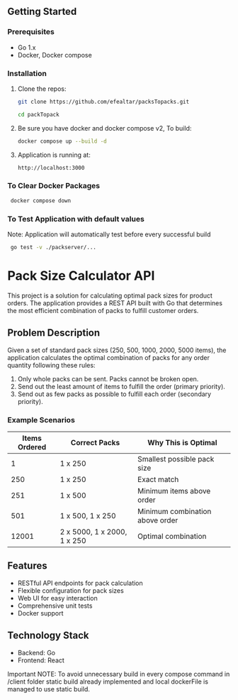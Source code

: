 ## Getting Started



### Prerequisites

- Go 1.x
- Docker, Docker compose

### Installation

1. Clone the repos:

   ```bash
   git clone https://github.com/efealtar/packsTopacks.git
   ```

   ```bash
   cd packTopack
   ```

2. Be sure you have docker and docker compose v2, To build:

   ```bash
   docker compose up --build -d
   ```

3. Application is running at:
   ```bash
   http://localhost:3000
   ```

### To Clear Docker Packages

   ```bash
    docker compose down
   ```

### To Test Application with default values

Note: Application will automatically test before every successful build

   ```bash
    go test -v ./packserver/...
   ```

# Pack Size Calculator API

This project is a solution for calculating optimal pack sizes for product orders. The application provides a REST API built with Go that determines the most efficient combination of packs to fulfill customer orders.

## Problem Description

Given a set of standard pack sizes (250, 500, 1000, 2000, 5000 items), the application calculates the optimal combination of packs for any order quantity following these rules:

1. Only whole packs can be sent. Packs cannot be broken open.
2. Send out the least amount of items to fulfill the order (primary priority).
3. Send out as few packs as possible to fulfill each order (secondary priority).

### Example Scenarios

| Items Ordered | Correct Packs               | Why This is Optimal             |
| ------------- | --------------------------- | ------------------------------- |
| 1             | 1 x 250                     | Smallest possible pack size     |
| 250           | 1 x 250                     | Exact match                     |
| 251           | 1 x 500                     | Minimum items above order       |
| 501           | 1 x 500, 1 x 250            | Minimum combination above order |
| 12001         | 2 x 5000, 1 x 2000, 1 x 250 | Optimal combination             |

## Features

- RESTful API endpoints for pack calculation
- Flexible configuration for pack sizes
- Web UI for easy interaction
- Comprehensive unit tests
- Docker support

## Technology Stack

- Backend: Go
- Frontend: React

Important NOTE: To avoid unnecessary build in every compose command in /client folder static build already implemented and local dockerFile is managed to use static build.
